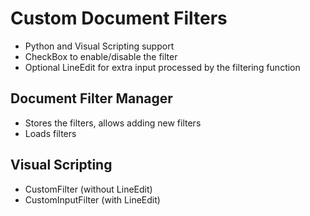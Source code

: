 # Custom Document Filters
- Python and Visual Scripting support
- CheckBox to enable/disable the filter
- Optional LineEdit for extra input processed by the filtering function

## Document Filter Manager
- Stores the filters, allows adding new filters
- Loads filters

## Visual Scripting
- CustomFilter (without LineEdit)
- CustomInputFilter (with LineEdit)
